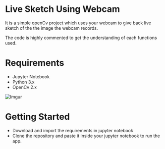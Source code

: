 # Live Sketch Using Webcam

It is a simple openCv project which uses your webcam to give back live sketch of the the image the webcam records.

The code is highly commented to get the understanding of each functions used.

<h1>Requirements</h1>

<ul>
  <li>Jupyter Notebook</li>
  <li>Python 3.x</li>
  <li>OpenCv 2.x</li>
</ul>

![Imgur](https://i.imgur.com/amHZMeK.png)

<h1>Getting Started</h1>
<ul>
  <li>Download and import the requirements in jupyter notebook</li>
  <li>Clone the repository and paste it inside your jupyter notebook to run the app.</li>
</ul>


